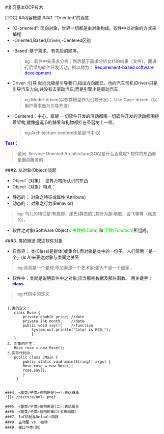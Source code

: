 #复习基本OOP技术

[TOC]
##內容概述
###1. “Oriented”的涵意

* ”O-oriented”: 面向对象，世界一切都是由对象构成。软件中以对象的方式来编程
* -Oriented,Based,Driven,-Centered区别
 + -Based :基于需求，有先后的顺序。
 	> eg：软件中先需求分析；然后基于需求分析文档的结果（文件），而进行后续的软件开发活动，所以称为：<font color=blue> Requirement-based software development</font>
 + Driven :引导
    就向北极星引导我们,指出方向而已。也向汽车司机(Driver)只是引导汽车方向,并没有去驱动汽车;而是引擎才是驱动汽车
    > eg:Model-driven(以软件模型作为引导开发)； Use Case-driven（以用户需求做为引导开发）
 + -Centered：中心，框架
 	一切软件开发的活动都围一切软件开发的活动都围绕着架构,就像盛诞节的糖果和礼物都挂在圣诞树上一样。
    > eg:Architecture-centered(圣诞书中心)

**<font color=blue> Test：</font>**
>请问: Service-Oriented Architecture(SOA)是什么涵意呢?
>软件的东西都是面向服务的

###2. 从对象(Object)谈起
* Object（对象）：世界万物所认识的东西
* Object（对象）特点：
 + 静态的： 对象之特征或属性(Attribute)
 + 动态的： 对象之行为(Behavior)
> eg: 鸟儿的特征是:有翅膀、尾巴(静态的);其行为是:唱歌、会飞等等（动态的）。
* 软件之对象(Software Object): <font color=gren> 由数据(Data)</font> 和  <font color=gren> 函数(Function)</font>所组成。

###3. 类的用途:叙述软件对象
* 自然界： 类(Class)是群体(或集合),而对象是类中的一份子。人们常用「是一个」(Is A)来表达对象与类间之关系
>eg:月亮是一个星球;毕加索是一个艺术家;张大千是一个画家..
* 软件中：类就是说明软件中之对象,应含那些数据及那些函数。 用关键字：<font color=blue> **class**</font>
>eg:代码中的定义
> ```java
     1.类的定义：
        class Rose {
            private double price; //date
            private int month;    //date
            public void say(){    //function
        		System.out.println("Color is RED.");
        		}
        }
     2. 对象的产生：
        Rose rose = new Rose();
     3.实际代码中：
        public class JMain {
            public static void main(String[] args) {
            Rose rose = new Rose();
            rose.say();
            }
         }
```

###4. <基类/子类>结构用途(一):表达继承
![](./picture/uml-.png)

###5. <基类/子类>结构用途(二):表达组合
###6. <基类/子类>结构的接口(卡榫函数)
###7. IoC机制与Default函数
###8. 主动型 vs. 被动
###9. 接口与类(别)